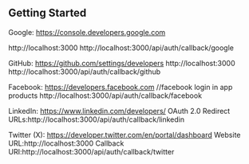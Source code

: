 
## Getting Started
Google: https://console.developers.google.com

http://localhost:3000
http://localhost:3000/api/auth/callback/google


GitHub: https://github.com/settings/developers
http://localhost:3000
http://localhost:3000/api/auth/callback/github


Facebook: https://developers.facebook.com  //facebook login in app products
http://localhost:3000/api/auth/callback/facebook


LinkedIn: https://www.linkedin.com/developers/
OAuth 2.0 Redirect URLs:http://localhost:3000/api/auth/callback/linkedin


Twitter (X): https://developer.twitter.com/en/portal/dashboard
Website URL:http://localhost:3000
Callback URI:http://localhost:3000/api/auth/callback/twitter